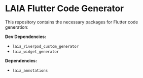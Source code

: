 # LAIA Flutter Code Generator

This repository contains the necessary packages for Flutter code generation:

**Dev Dependencies:**
- `laia_riverpod_custom_generator`
- `laia_widget_generator`

**Dependencies:**
- `laia_annotations`
